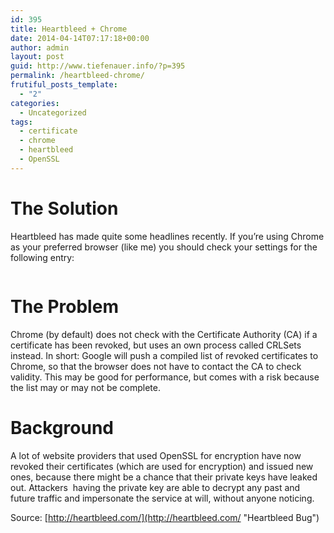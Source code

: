 ```yaml
---
id: 395
title: Heartbleed + Chrome
date: 2014-04-14T07:17:18+00:00
author: admin
layout: post
guid: http://www.tiefenauer.info/?p=395
permalink: /heartbleed-chrome/
frutiful_posts_template:
  - "2"
categories:
  - Uncategorized
tags:
  - certificate
  - chrome
  - heartbleed
  - OpenSSL
---
```

# The Solution

Heartbleed has made quite some headlines recently. If you&#8217;re using Chrome as your preferred browser (like me) you should check your settings for the following entry:

<p style="text-align: center;">
  <img alt="" src="http://www.tiefenauer.info/wp-content/uploads/2014/04/433.png" /><br /> <img style="line-height: 1.5;" alt="" src="http://www.tiefenauer.info/wp-content/uploads/2014/04/712.png" /><br /> <img style="line-height: 1.5;" alt="" src="http://www.tiefenauer.info/wp-content/uploads/2014/04/790.png" /><br /> <img style="line-height: 1.5;" alt="" src="http://www.tiefenauer.info/wp-content/uploads/2014/04/201.png" /><br /> <img alt="" src="http://www.tiefenauer.info/wp-content/uploads/2014/04/606.png" />
</p>

# The Problem

Chrome (by default) does not check with the Certificate Authority (CA) if a certificate has been revoked, but uses an own process called CRLSets instead. In short: Google will push a compiled list of revoked certificates to Chrome, so that the browser does not have to contact the CA to check validity. This may be good for performance, but comes with a risk because the list may or may not be complete.

# Background

A lot of website providers that used OpenSSL for encryption have now revoked their certificates (which are used for encryption) and issued new ones, because there might be a chance that their private keys have leaked out. Attackers  having the private key are able to decrypt any past and future traffic and impersonate the service at will, without anyone noticing.

Source: [http://heartbleed.com/](http://heartbleed.com/ "Heartbleed Bug")